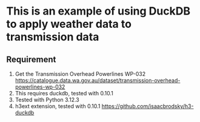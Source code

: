 # This is an example of using DuckDB to apply weather data to transmission data

## Requirement
1. Get the Transmission Overhead Powerlines WP-032 https://catalogue.data.wa.gov.au/dataset/transmission-overhead-powerlines-wp-032
2. This requires duckdb, tested with 0.10.1
3. Tested with Python 3.12.3
4. h3ext extension, tested with 0.10.1 https://github.com/isaacbrodsky/h3-duckdb

